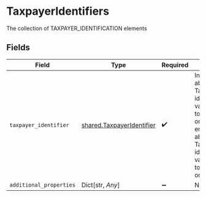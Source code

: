 # TaxpayerIdentifiers

The collection of TAXPAYER_IDENTIFICATION elements


## Fields

| Field                                                                                                                                                                                            | Type                                                                                                                                                                                             | Required                                                                                                                                                                                         | Description                                                                                                                                                                                      |
| ------------------------------------------------------------------------------------------------------------------------------------------------------------------------------------------------ | ------------------------------------------------------------------------------------------------------------------------------------------------------------------------------------------------ | ------------------------------------------------------------------------------------------------------------------------------------------------------------------------------------------------ | ------------------------------------------------------------------------------------------------------------------------------------------------------------------------------------------------ |
| `taxpayer_identifier`                                                                                                                                                                            | [shared.TaxpayerIdentifier](../../models/shared/taxpayeridentifier.md)                                                                                                                           | :heavy_check_mark:                                                                                                                                                                               | Information about the Taxpayer identification values assigned to the individual or legal entity.Information about the Taxpayer identification values assigned to the individual or legal entity. |
| `additional_properties`                                                                                                                                                                          | Dict[str, *Any*]                                                                                                                                                                                 | :heavy_minus_sign:                                                                                                                                                                               | N/A                                                                                                                                                                                              |
